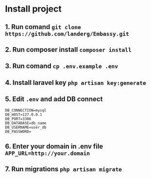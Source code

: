 # Install project

## 1. Run comand ```git clone https://github.com/landerg/Embassy.git```
## 2. Run composer install ```composer install```
## 3. Run comand ```cp .env.example .env```
## 4. Install laravel key ```php artisan key:generate```
## 5. Edit `.env` and add DB connect
```
DB_CONNECTION=mysql
DB_HOST=127.0.0.1
DB_PORT=3306
DB_DATABASE=db_name
DB_USERNAME=user_db
DB_PASSWORD=
```
## 6. Enter your domain in .env file ```APP_URL=http://your.domain```
## 7. Run migrations ```php artisan migrate```
